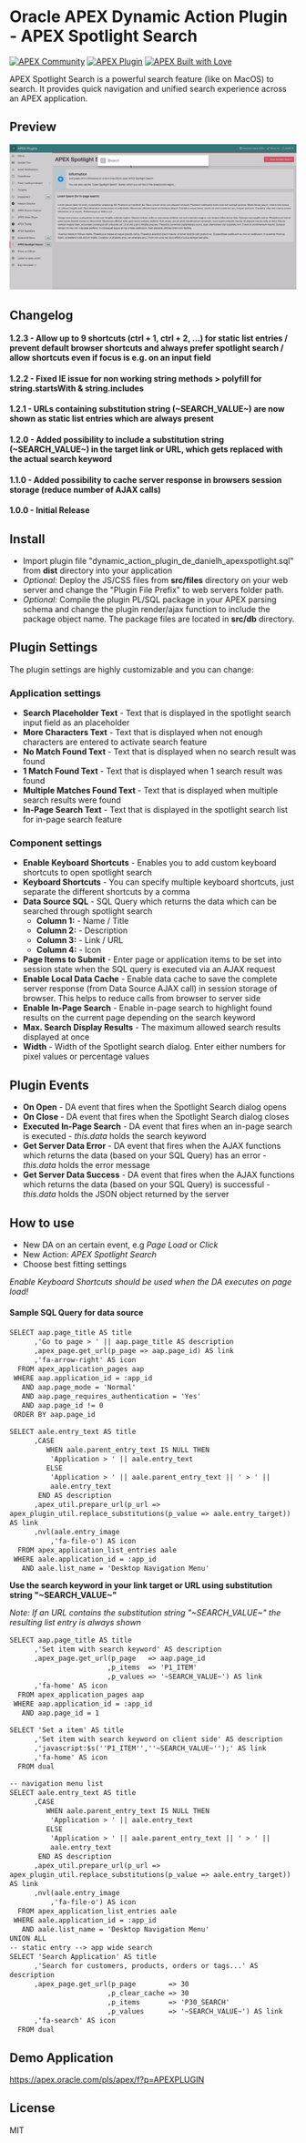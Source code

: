 # Oracle APEX Dynamic Action Plugin - APEX Spotlight Search

[![APEX Community](https://cdn.rawgit.com/Dani3lSun/apex-github-badges/78c5adbe/badges/apex-community-badge.svg)](https://github.com/Dani3lSun/apex-github-badges) [![APEX Plugin](https://cdn.rawgit.com/Dani3lSun/apex-github-badges/b7e95341/badges/apex-plugin-badge.svg)](https://github.com/Dani3lSun/apex-github-badges)
[![APEX Built with Love](https://cdn.rawgit.com/Dani3lSun/apex-github-badges/7919f913/badges/apex-love-badge.svg)](https://github.com/Dani3lSun/apex-github-badges)

APEX Spotlight Search is a powerful search feature (like on MacOS) to search. It provides quick navigation and unified search experience across an APEX application.

## Preview
![](https://github.com/Dani3lSun/apex-plugin-spotlight/blob/master/preview.gif)

## Changelog

#### 1.2.3 - Allow up to 9 shortcuts (ctrl + 1, ctrl + 2, ...) for static list entries / prevent default browser shortcuts and always prefer spotlight search / allow shortcuts even if focus is e.g. on an input field

#### 1.2.2 - Fixed IE issue for non working string methods > polyfill for string.startsWith & string.includes

#### 1.2.1 - URLs containing substitution string (\~SEARCH_VALUE\~) are now shown as static list entries which are always present

#### 1.2.0 - Added possibility to include a substitution string (\~SEARCH_VALUE\~) in the target link or URL, which gets replaced with the actual search keyword

#### 1.1.0 - Added possibility to cache server response in browsers session storage (reduce number of AJAX calls)

#### 1.0.0 - Initial Release


## Install
- Import plugin file "dynamic_action_plugin_de_danielh_apexspotlight.sql" from **dist** directory into your application
- *Optional:* Deploy the JS/CSS files from **src/files** directory on your web server and change the "Plugin File Prefix" to web servers folder path.
- *Optional:* Compile the plugin PL/SQL package in your APEX parsing schema and change the plugin render/ajax function to include the package object name. The package files are located in **src/db** directory.

## Plugin Settings
The plugin settings are highly customizable and you can change:

### Application settings
- **Search Placeholder Text** - Text that is displayed in the spotlight search input field as an placeholder
- **More Characters Text** - Text that is displayed when not enough characters are entered to activate search feature
- **No Match Found Text** - Text that is displayed when no search result was found
- **1 Match Found Text** - Text that is displayed when 1 search result was found
- **Multiple Matches Found Text** - Text that is displayed when multiple search results were found
- **In-Page Search Text** - Text that is displayed in the spotlight search list for in-page search feature

### Component settings
- **Enable Keyboard Shortcuts** - Enables you to add custom keyboard shortcuts to open spotlight search
- **Keyboard Shortcuts** - You can specify multiple keyboard shortcuts, just separate the different shortcuts by a comma
- **Data Source SQL** - SQL Query which returns the data which can be searched through spotlight search
  - **Column 1:** - Name / Title
  - **Column 2:** - Description
  - **Column 3:** - Link / URL
  - **Column 4:** - Icon
- **Page Items to Submit** - Enter page or application items to be set into session state when the SQL query is executed via an AJAX request
- **Enable Local Data Cache** - Enable data cache to save the complete server response (from Data Source AJAX call) in session storage of browser. This helps to reduce calls from browser to server side
- **Enable In-Page Search** - Enable in-page search to highlight found results on the current page depending on the search keyword
- **Max. Search Display Results** - The maximum allowed search results displayed at once
- **Width** - Width of the Spotlight search dialog. Enter either numbers for pixel values or percentage values


## Plugin Events
- **On Open** - DA event that fires when the Spotlight Search dialog opens
- **On Close** - DA event that fires when the Spotlight Search dialog closes
- **Executed In-Page Search** - DA event that fires when an in-page search is executed - *this.data* holds the search keyword
- **Get Server Data Error** - DA event that fires when the AJAX functions which returns the data (based on your SQL Query) has an error - *this.data* holds the error message
- **Get Server Data Success** - DA event that fires when the AJAX functions which returns the data (based on your SQL Query) is successful - *this.data* holds the JSON object returned by the server


## How to use
- New DA on an certain event, e.g *Page Load* or *Click*
- New Action: *APEX Spotlight Search*
- Choose best fitting settings

*Enable Keyboard Shortcuts should be used when the DA executes on page load!*


#### Sample SQL Query for data source

```language-sql
SELECT aap.page_title AS title
      ,'Go to page > ' || aap.page_title AS description
      ,apex_page.get_url(p_page => aap.page_id) AS link
      ,'fa-arrow-right' AS icon
  FROM apex_application_pages aap
 WHERE aap.application_id = :app_id
   AND aap.page_mode = 'Normal'
   AND aap.page_requires_authentication = 'Yes'
   AND aap.page_id != 0
 ORDER BY aap.page_id
```

```language-sql
SELECT aale.entry_text AS title
      ,CASE
         WHEN aale.parent_entry_text IS NULL THEN
          'Application > ' || aale.entry_text
         ELSE
          'Application > ' || aale.parent_entry_text || ' > ' ||
          aale.entry_text
       END AS description
      ,apex_util.prepare_url(p_url => apex_plugin_util.replace_substitutions(p_value => aale.entry_target)) AS link
      ,nvl(aale.entry_image
          ,'fa-file-o') AS icon
  FROM apex_application_list_entries aale
 WHERE aale.application_id = :app_id
   AND aale.list_name = 'Desktop Navigation Menu'
```

**Use the search keyword in your link target or URL using substitution string "\~SEARCH_VALUE\~"**

*Note: If an URL contains the substitution string "\~SEARCH_VALUE\~" the resulting list entry is always shown*

```language-sql
SELECT aap.page_title AS title
      ,'Set item with search keyword' AS description
      ,apex_page.get_url(p_page   => aap.page_id
                        ,p_items  => 'P1_ITEM'
                        ,p_values => '~SEARCH_VALUE~') AS link
      ,'fa-home' AS icon
  FROM apex_application_pages aap
 WHERE aap.application_id = :app_id
   AND aap.page_id = 1
```

```language-sql
SELECT 'Set a item' AS title
      ,'Set item with search keyword on client side' AS description
      ,'javascript:$s(''P1_ITEM'',''~SEARCH_VALUE~'');' AS link
      ,'fa-home' AS icon
  FROM dual
```

```language-sql
-- navigation menu list
SELECT aale.entry_text AS title
      ,CASE
         WHEN aale.parent_entry_text IS NULL THEN
          'Application > ' || aale.entry_text
         ELSE
          'Application > ' || aale.parent_entry_text || ' > ' ||
          aale.entry_text
       END AS description
      ,apex_util.prepare_url(p_url => apex_plugin_util.replace_substitutions(p_value => aale.entry_target)) AS link
      ,nvl(aale.entry_image
          ,'fa-file-o') AS icon
  FROM apex_application_list_entries aale
 WHERE aale.application_id = :app_id
   AND aale.list_name = 'Desktop Navigation Menu'
UNION ALL
-- static entry --> app wide search
SELECT 'Search Application' AS title
      ,'Search for customers, products, orders or tags...' AS description
      ,apex_page.get_url(p_page        => 30
                        ,p_clear_cache => 30
                        ,p_items       => 'P30_SEARCH'
                        ,p_values      => '~SEARCH_VALUE~') AS link
      ,'fa-search' AS icon
  FROM dual
```


## Demo Application
https://apex.oracle.com/pls/apex/f?p=APEXPLUGIN


## License
MIT
